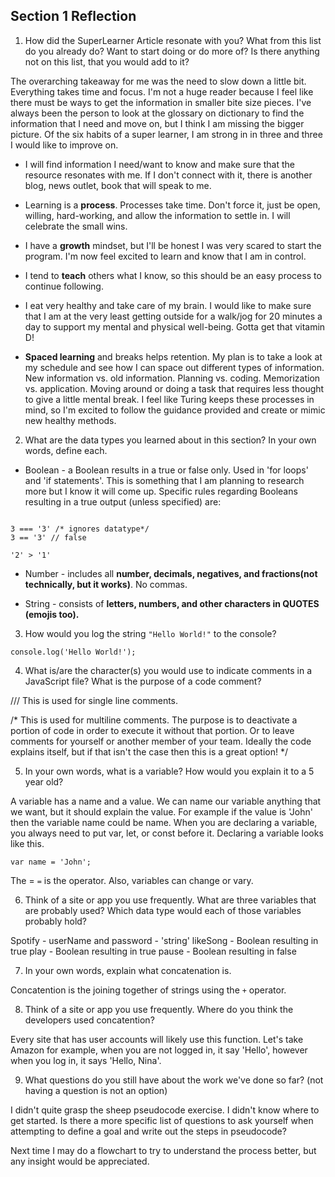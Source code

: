 ## Section 1 Reflection

1. How did the SuperLearner Article resonate with you? What from this list do you already do? Want to start doing or do more of? Is there anything not on this list, that you would add to it?

The overarching takeaway for me was the need to slow down a little bit. Everything takes time and focus. I'm not a huge reader because I feel like there must be ways to get the information in smaller bite size pieces. I've always been the person to look at the glossary on dictionary to find the information that I need and move on, but I think I am missing the bigger picture. Of the six habits of a super learner, I am strong in in three and three I would like to improve on.

- I will find information I need/want to know and make sure that the resource resonates with me. If I don't connect with it, there is another blog, news outlet, book that will speak to me.

- Learning is a **process**. Processes take time. Don't force it, just be open, willing, hard-working, and allow the information to settle in. I will celebrate the small wins.

- I have a **growth** mindset, but I'll be honest I was very scared to start the program. I'm now feel excited to learn and know that I am in control.

- I tend to **teach** others what I know, so this should be an easy process to continue following.

- I eat very healthy and take care of my brain. I would like to make sure that I am at the very least getting outside for a walk/jog for 20 minutes a day to support my mental and physical well-being. Gotta get that vitamin D!

- **Spaced learning** and breaks helps retention. My plan is to take a look at my schedule and see how I can space out different types of information. New information vs. old information. Planning vs. coding. Memorization vs. application. Moving around or doing a task that requires less thought to give a little mental break. I feel like Turing keeps these processes in mind, so I'm excited to follow the guidance provided and create or mimic new healthy methods.

2. What are the data types you learned about in this section? In your own words, define each.

- Boolean - a Boolean results in a true or false only. Used in 'for loops' and 'if statements'. This is something that I am planning to research more but I know it will come up. Specific rules regarding Booleans resulting in a true output (unless specified) are:

```'a' < 'p'

3 === '3' /* ignores datatype*/
3 == '3' // false

'2' > '1'
```

- Number - includes all **number, decimals, negatives, and fractions(not technically, but it works)**. No commas.

- String - consists of **letters, numbers, and other characters in QUOTES (emojis too).**  

3. How would you log the string `"Hello World!"` to the console?

```
console.log('Hello World!');
```

4. What is/are the character(s) you would use to indicate comments in a JavaScript file? What is the purpose of a code comment?

/// This is used for single line comments.

/* This is used for multiline comments. The purpose is to deactivate a portion of code in order to execute it without that portion. Or to leave comments for yourself or another member of your team. Ideally the code explains itself, but if that isn't the case then this is a great option! */

5. In your own words, what is a variable? How would you explain it to a 5 year old?

A variable has a name and a value. We can name our variable anything that we want, but it should explain the value. For example if the value is 'John' then the variable name could be name. When you are declaring a variable, you always need to put var, let, or const before it. Declaring a variable looks like this.

```
var name = 'John';
```

The = `=` is the operator. Also, variables can change or vary.

6. Think of a site or app you use frequently. What are three variables that are probably used? Which data type would each of those variables probably hold?

Spotify -
userName and password - 'string'
likeSong - Boolean resulting in true
play - Boolean resulting in true
pause - Boolean resulting in false

7. In your own words, explain what concatenation is.

Concatention is the joining together of strings using the `+` operator.

8. Think of a site or app you use frequently. Where do you think the developers used concatention?

Every site that has user accounts will likely use this function. Let's take Amazon for example, when you are not logged in, it say 'Hello', however when you log in, it says 'Hello, Nina'.

9. What questions do you still have about the work we've done so far? (not having a question is not an option)

I didn't quite grasp the sheep pseudocode exercise. I didn't know where to get started. Is there a more specific list of questions to ask yourself when attempting to define a goal and write out the steps in pseudocode?

Next time I may do a flowchart to try to understand the process better, but any insight would be appreciated.
